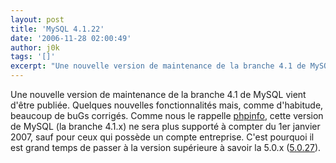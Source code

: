 ```yaml
---
layout: post
title: 'MySQL 4.1.22'
date: '2006-11-28 02:00:49'
author: j0k
tags: '[]'
excerpt: "Une nouvelle version de maintenance de la branche 4.1 de MySQL vient d'être publiée.     \nQuelques nouvelles fonctionnalités mais, comme d'habitude, beaucoup de buGs corrigés. Comme nous le rappelle [phpinfo](http://www.phpinfo.net/page/flash/id/mysql-4-1-22/ \"Lien\"), cette version de MySQL (la branche 4.1.x) ne sera plus supporté à compter du 1er janvier 2007,      …"
---
```


Une nouvelle version de maintenance de la branche 4.1 de MySQL vient d'être publiée.
Quelques nouvelles fonctionnalités mais, comme d'habitude, beaucoup de buGs corrigés. Comme nous le rappelle [phpinfo](http://www.phpinfo.net/page/flash/id/mysql-4-1-22/), cette version de MySQL (la branche 4.1.x) ne sera plus supporté à compter du 1er janvier 2007, sauf pour ceux qui possède un compte entreprise.   C'est pourquoi il est grand temps de passer à la version supérieure à savoir la 5.0.x ([5.0.27](http://www.j0k3r.net/news-mysql-5-0-27-et-5-1-12-1580.html)).

